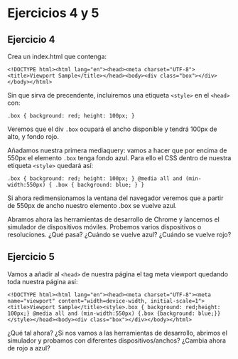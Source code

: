 # Ejercicios 4 y 5

## Ejercicio 4

Crea un index.html que contenga:

`<!DOCTYPE html><html lang="en"><head><meta charset="UTF-8"><title>Viewport Sample</title></head><body><div class="box"></div></body></html>`

Sin que sirva de precendente, incluiremos una etiqueta `<style>` en el `<head>` con:

`.box { background: red; height: 100px; }`

Veremos que el div `.box` ocupará el ancho disponible y tendrá 100px de alto, y fondo rojo.

Añadamos nuestra primera mediaquery: vamos a hacer que por encima de 550px el elemento `.box` tenga fondo azul. Para ello el CSS dentro de nuestra etiqueta `<style>` quedará así:

`.box { background: red; height: 100px; } @media all and (min-width:550px) { .box { background: blue; } }`

Si ahora redimensionamos la ventana del navegador veremos que a partir de 550px de ancho nuestro elemento .box se vuelve azul.

Abramos ahora las herramientas de desarrollo de Chrome y lancemos el simulador de dispositivos móviles. Probemos varios dispositivos o resoluciones. ¿Qué pasa? ¿Cuándo se vuelve azul? ¿Cuándo se vuelve rojo?

## Ejercicio 5

Vamos a añadir al `<head>` de nuestra página el tag meta viewport quedando toda nuestra página así:

`<!DOCTYPE html><html lang="en"><head><meta charset="UTF-8"><meta name="viewport" content="width=device-width, initial-scale=1"><title>Viewport Sample</title><style>.box { background: red;height: 100px;} @media all and (min-width:550px) {.box {background: blue;}}</style></head><body><div class="box"></div></body></html>`

¿Qué tal ahora? ¿Si nos vamos a las herramientas de desarrollo, abrimos el simulador y probamos con diferentes dispositivos/anchos? ¿Cambia ahora de rojo a azul?
